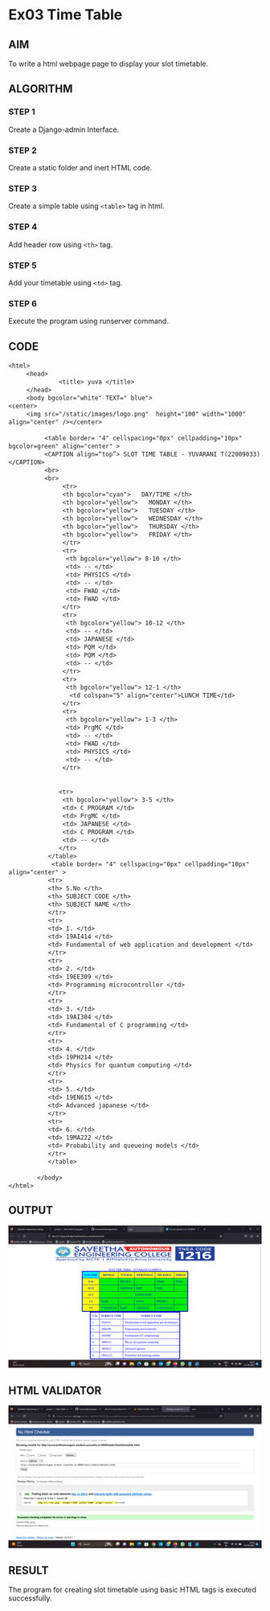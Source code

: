 # Ex03 Time Table

## AIM
To write a html webpage page to display your slot timetable.

## ALGORITHM
### STEP 1
Create a Django-admin Interface.

### STEP 2
Create a static folder and inert HTML code.

### STEP 3
Create a simple table using ```<table>``` tag in html.

### STEP 4
Add header row using ```<th>``` tag.

### STEP 5
Add your timetable using ```<td>``` tag.

### STEP 6
Execute the program using runserver command.

## CODE
```
<html>
     <head>
              <title> yuva </title>
     </head>
     <body bgcolor="white" TEXT=" blue">
<center>
     <img src="/static/images/logo.png"  height="100" width="1000" align="center" /></center>
          
          <table border= "4" cellspacing="0px" cellpadding="10px" bgcolor=green" align="center" >
          <CAPTION align=“top”> SLOT TIME TABLE - YUVARANI T(22009033) </CAPTION>
          <br>
          <br>
               <tr> 
               <th bgcolor="cyan">   DAY/TIME </th>
               <th bgcolor="yellow">   MONDAY </th>
               <th bgcolor="yellow">   TUESDAY </th>
               <th bgcolor="yellow">   WEDNESDAY </th>
               <th bgcolor="yellow">   THURSDAY </th>
               <th bgcolor="yellow">   FRIDAY </th>
               </tr>
               <tr>
                <th bgcolor="yellow"> 8-10 </th>
                <td> -- </td>
                <td> PHYSICS </td>
                <td> -- </td>
                <td> FWAD </td>
                <td> FWAD </td>
               </tr>
               <tr>
                <th bgcolor="yellow"> 10-12 </th>
                <td> -- </td>
                <td> JAPANESE </td>
                <td> PQM </td>
                <td> PQM </td>
                <td> -- </td>
               </tr>
               <tr>
                <th bgcolor="yellow"> 12-1 </th>
                 <td colspan="5" align="center">LUNCH TIME</td>
               </tr>
               <tr>
                <th bgcolor="yellow"> 1-3 </th>
                <td> PrgMC </td>
                <td> -- </td>
                <td> FWAD </td>
                <td> PHYSICS </td>
                <td> -- </td>
               </tr>
               
              
              <tr>
               <th bgcolor="yellow"> 3-5 </th>
               <td> C PROGRAM </td>
               <td> PrgMC </td>
               <td> JAPANESE </td> 
               <td> C PROGRAM </td> 
               <td> -- </td>
              </tr>
           </table>
            <table border= "4" cellspacing="0px" cellpadding="10px"  align="center" >
           <tr>
           <th> S.No </th>
           <th> SUBJECT CODE </th>
           <th> SUBJECT NAME </th>
           </tr>
           <tr> 
           <td> 1. </td>
           <td> 19AI414 </td>
           <td> Fundamental of web application and development </td>
           </tr>
           <tr>
           <td> 2. </td>
           <td> 19EE309 </td>
           <td> Programming microcontroller </td>
           </tr>
           <tr>
           <td> 3. </td>
           <td> 19AI304 </td> 
           <td> Fundamental of C programming </td>
           </tr>
           <tr>
           <td> 4. </td>
           <td> 19PH214 </td>
           <td> Physics for quantum computing </td>
           </tr>
           <tr>
           <td> 5. </td>
           <td> 19EN615 </td>
           <td> Advanced japanese </td>
           </tr>
           <tr>
           <td> 6. </td>
           <td> 19MA222 </td>
           <td> Probability and queueing models </td>
           </tr>
           </table>
              
        </body>
</html>
```

## OUTPUT
![OUTPUT](./table.png)

## HTML VALIDATOR
![HTML VALIDATOR](./valid.png)

## RESULT
The program for creating slot timetable using basic HTML tags is executed successfully.
